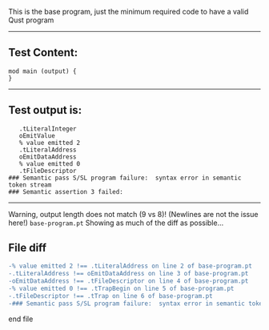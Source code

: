 This is the base program, just the minimum required code to have a valid Qust program

-------------------------

Test Content: 
-------------------------
```
mod main (output) {  
} 
```
------------------------
Test output is: 
-------------------------
```
   .tLiteralInteger
   oEmitValue
   % value emitted 2
   .tLiteralAddress
   oEmitDataAddress
   % value emitted 0
   .tFileDescriptor
### Semantic pass S/SL program failure:  syntax error in semantic token stream
### Semantic assertion 3 failed: 

```
------------------------
Warning, output length does not match (9 vs 8)!  (Newlines are not the issue here!) `base-program.pt`
Showing as much of the diff as possible...

File diff
-------------------------
```diff
-% value emitted 2 !== .tLiteralAddress on line 2 of base-program.pt
-.tLiteralAddress !== oEmitDataAddress on line 3 of base-program.pt
-oEmitDataAddress !== .tFileDescriptor on line 4 of base-program.pt
-% value emitted 0 !== .tTrapBegin on line 5 of base-program.pt
-.tFileDescriptor !== .tTrap on line 6 of base-program.pt
-### Semantic pass S/SL program failure:  syntax error in semantic token stream !== oEmitTrapKind(trHalt) on line 7 of base-program.pt

```
end file
